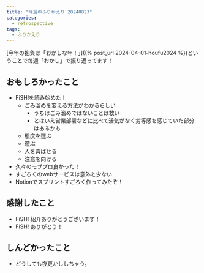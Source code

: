 ```yaml
---
title: "今週のふりかえり 20240823"
categories:
  - retrospective
tags:
  - ふりかえり
---
```


[今年の抱負は「おかしな年！」]({% post_url 2024-04-01-houfu2024 %})ということで毎週「おかし」で振り返ってます！  

## おもしろかったこと

- FiSH!を読み始めた！
  - ごみ溜めを変える方法がわかるらしい
    - うちはごみ溜めではないことは救い
    - とはいえ営業部署などに比べて活気がなく劣等感を感じていた部分はあるかも
  - 態度を選ぶ
  - 遊ぶ
  - 人を喜ばせる
  - 注意を向ける
- 久々のモブプロ良かった！
- すごろくのwebサービスは意外と少ない
- Notionでスプリントすごろく作ってみたぞ！

## 感謝したこと

- FiSH! 紹介ありがとうございます！
- FiSH! ありがとう！

## しんどかったこと

- どうしても夜更かししちゃう。